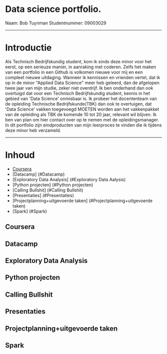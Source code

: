 # Data science portfolio. 
Naam: Bob Tuynman Studentnummer: 09003029
- - - -

# Introductie
Als Technisch Bedrijfskundig student, kom ik sinds deze minor voor het eerst, op een serieuze manier, in aanraking met coderen. Zelfs het maken van een portfolio in een Github is volkomen nieuwe voor mij en een compleet nieuwe uitdaging. Wanneer ik kennissen en vrienden vertel, dat ik op in de minor "Applied Data Science" meer heb geleerd, dan de afgelopen twee jaar van mijn studie, zeker niet overdrijf. Ik ben onderhand dan ook overtuigd dat voor een Technisch Bedrijfskundig student, kennis in het gebied van 'Data Science' onmisbaar is. Ik probeer het docententeam van de opleiding Technische Bedrijfskunde(TBK) dan ook te overtuigen, dat 'Data Science' vakken toegevoegd MOETEN worden aan het vakkenpakket van de opleiding als TBK de komende 10 tot 20 jaar, relevant wil blijven. Ik ben van plan om hier contact over op te nemen met de opleidingsmanager.
In dit portfolio zijn eindproducten van mijn leerproces te vinden die ik tijdens deze minor heb verzameld.
- - - -

# Inhoud 
* [Coursera](#Coursera)
* [Datacamp] (#Datacamp)
* [Exploratory Data Analysis] (#Exploratory Data Aalysis)
* [Python projecten] (#Python projecten) 
* [Calling Bullshit] (#Calling Bullshit)  
* [Presentaties] (#Presentaties)
* [Projectplanning+uitgevoerde taken] (#Projectplanning+uitgevoerde taken)
* [Spark] (#Spark)
 
## Coursera <a name="Coursera"></a>
## Datacamp <a name="DataCamp"></a>
## Exploratory Data Analysis <a name="Exploratory Data Analysis"></a>
## Python projecten  <a name="Python projecten"></a>
## Calling Bullshit  <a name="Calling Bullshit"></a>
## Presentaties  <a name="Presentaties"></a>
## Projectplanning+uitgevoerde taken <a name="Projctplanning+uitgevoerde taken"></a>
## Spark <a name="Spark"></a>
